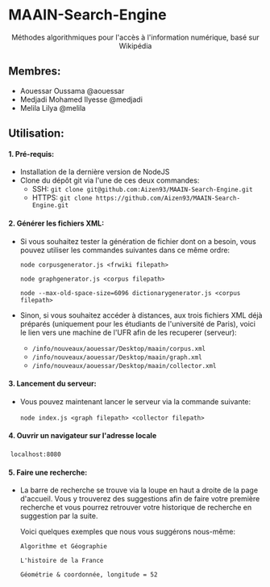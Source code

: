 # MAAIN-Search-Engine
<div style="text-align:center">Méthodes algorithmiques pour l'accès à l'information numérique, basé sur Wikipédia</div>

## Membres:
-	Aouessar Oussama @aouessar
-	Medjadi Mohamed Ilyesse @medjadi
-	Melila Lilya @melila



## Utilisation:

#### 1. Pré-requis:

- Installation de la dernière version de NodeJS
- Clone du dépôt git via l'une de ces deux commandes: 
  - SSH: `git clone git@github.com:Aizen93/MAAIN-Search-Engine.git`
  - HTTPS: `git clone https://github.com/Aizen93/MAAIN-Search-Engine.git`

#### 2. Générer les fichiers XML:

- Si vous souhaitez tester la génération de fichier dont on a besoin, vous pouvez utiliser les commandes suivantes dans ce même ordre:

  `node corpusgenerator.js <frwiki filepath>`

  `node graphgenerator.js <corpus filepath>`

  `node --max-old-space-size=6096 dictionarygenerator.js <corpus filepath>`

- Sinon, si vous souhaitez accéder à distances, aux trois fichiers XML déjà préparés (uniquement pour les étudiants de l'université de Paris), voici le lien vers une machine de l'UFR afin de les recuperer (serveur):
  - `/info/nouveaux/aouessar/Desktop/maain/corpus.xml`
  - `/info/nouveaux/aouessar/Desktop/maain/graph.xml`
  - `/info/nouveaux/aouessar/Desktop/maain/collector.xml`

#### 3. Lancement du serveur:

- Vous pouvez maintenant lancer le serveur via la commande suivante:

  ​	`node index.js <graph filepath> <collector filepath>`

#### 4. Ouvrir un navigateur sur l'adresse locale

​	  `localhost:8080`

#### 5. Faire une recherche:

- La barre de recherche se trouve via la loupe en haut a droite de la page d'accueil. Vous y trouverez des suggestions afin de faire votre première recherche et vous pourrez retrouver votre historique de recherche en suggestion par la suite.

  Voici quelques exemples que nous vous suggérons nous-même:

  `Algorithme et Géographie`

  `L'histoire de la France`

  `Géométrie & coordonnée, longitude = 52`
